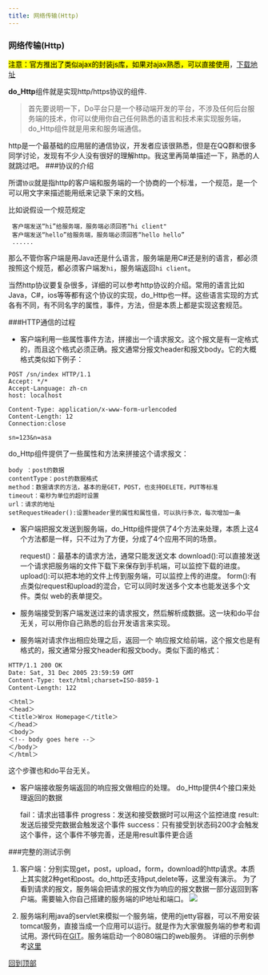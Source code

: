 ```yaml
---
title: 网络传输(Http)
---
```

### 网络传输(Http)
<mark>注意：官方推出了类似ajax的封装js库，如果对ajax熟悉，可以直接使用</mark>，[下载地址](http://github.com/do-js)

**do_Http**组件就是实现http/https协议的组件.
>首先要说明一下，Do平台只是一个移动端开发的平台，不涉及任何后台服务端的技术，你可以使用你自己任何熟悉的语言和技术来实现服务端，do_Http组件就是用来和服务端通信。

http是一个最基础的应用层的通信协议，开发者应该很熟悉，但是在QQ群和很多同学讨论，发现有不少人没有很好的理解http。我这里再简单描述一下，熟悉的人就跳过吧。
###协议的介绍

所谓`协议`就是指http的客户端和服务端的一个协商的一个标准，一个规范，是一个可以用文字来描述能用纸来记录下来的文档。

比如说假设一个规范规定

     客户端发送“hi”给服务端，服务端必须回答“hi client"
	 客户端发送“hello”给服务端，服务端必须回答“hello hello”
	 ......

那么不管你客户端是用Java还是什么语言，服务端是用C#还是别的语言，都必须按照这个规范，都必须客户端发`hi`，服务端返回`hi client`。

当然http协议要复杂很多，详细的可以参考http协议的介绍。常用的语言比如Java，C#，ios等等都有这个协议的实现，do_Http也一样。这些语言实现的方式各有不同，有不同名字的属性，事件，方法，但是本质上都是实现这套规范。


###HTTP通信的过程
- 客户端利用一些属性事件方法，拼接出一个请求报文。这个报文是有一定格式的，而且这个格式必须正确。报文通常分报文header和报文body。它的大概格式类似如下例子：

```text
POST /sn/index HTTP/1.1
Accept: */*
Accept-Language: zh-cn
host: localhost

Content-Type: application/x-www-form-urlencoded
Content-Length: 12
Connection:close

sn=123&n=asa
```
do_Http组件提供了一些属性和方法来拼接这个请求报文：

	body ：post的数据
	contentType：post的数据格式
	method：数据请求的方法，基本的是GET，POST，也支持DELETE，PUT等标准
	timeout：毫秒为单位的超时设置
	url：请求的地址
	setRequestHeader():设置header里的属性和属性值，可以执行多次，每次增加一条

- 客户端把报文发送到服务端，do_Http组件提供了4个方法来处理，本质上这4个方法都是一样，只不过为了方便，分成了4个应用不同的场景。


	request()：最基本的请求方法，通常只能发送文本
	download():可以直接发送一个请求把服务端的文件下载下来保存到手机端，可以监控下载的进度。
	upload():可以把本地的文件上传到服务端，可以监控上传的进度。
	form():有点类似request和upload的混合，它可以同时发送多个文本也能发送多个文件。类似 web的表单提交。

- 服务端接受到客户端发送过来的请求报文，然后解析成数据。这一块和do平台无关，可以用你自己熟悉的后台开发语言来实现。

- 服务端对请求作出相应处理之后，返回一个 响应报文给前端，这个报文也是有格式的，报文通常分报文header和报文body。类似下面的格式：

```html
HTTP/1.1 200 OK
Date: Sat, 31 Dec 2005 23:59:59 GMT
Content-Type: text/html;charset=ISO-8859-1
Content-Length: 122

＜html＞
＜head＞
＜title＞Wrox Homepage＜/title＞
＜/head＞
＜body＞
＜!-- body goes here --＞
＜/body＞
＜/html＞
```
这个步骤也和do平台无关。


- 客户端接收服务端返回的响应报文做相应的处理。
do_Http提供4个接口来处理返回的数据


	fail：请求出错事件
	progress：发送和接受数据时可以用这个监控进度
	result:发送后接受完数据会触发这个事件
	success：只有接受到状态码200才会触发这个事件，这个事件不够完善，还是用result事件更合适


###完整的测试示例
1. 客户端：分别实现get，post，upload，form，download的http请求。本质上其实就2种get和post。do_http还支持put,delete等，这里没有演示。
为了看到请求的报文，服务端会把请求的报文作为响应的报文数据一部分返回到客户端。需要输入你自己搭建的服务端的IP地址和端口。
![](../../images/http001.png)

2. 服务端利用java的servlet来模拟一个服务端，使用的jetty容器，可以不用安装tomcat服务，直接当成一个应用可以运行。就是作为大家做服务端的参考和调试用。源代码在[GIT](https://github.com/do-project/code4do/tree/master/HttpService)。服务端启动一个8080端口的web服务。
详细的示例参考[这里](http://doc.deviceone.net/web/doc/code4do/do_http.htm)

[回到顶部](#top)
